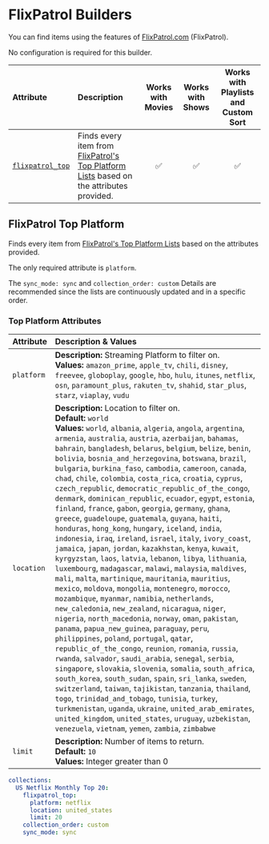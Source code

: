 # FlixPatrol Builders

You can find items using the features of [FlixPatrol.com](https://flixpatrol.com/) (FlixPatrol).

No configuration is required for this builder.

| Attribute                                    | Description                                                                                                              | Works with Movies | Works with Shows | Works with Playlists and Custom Sort |
|:---------------------------------------------|:-------------------------------------------------------------------------------------------------------------------------|:-----------------:|:----------------:|:------------------------------------:|
| [`flixpatrol_top`](#flixpatrol-top-platform) | Finds every item from [FlixPatrol's Top Platform Lists](https://flixpatrol.com/top10/) based on the attributes provided. |      &#9989;      |     &#9989;      |               &#9989;                |

## FlixPatrol Top Platform

Finds every item from [FlixPatrol's Top Platform Lists](https://flixpatrol.com/top10/) based on the attributes provided.

The only required attribute is `platform`.

The `sync_mode: sync` and `collection_order: custom` Details are recommended since the lists are continuously updated and in a specific order. 

### Top Platform Attributes

| Attribute     | Description & Values                                                                                                                                                                                                                                                                                                                                                                                                                                                                                                                                                                                                                                                                                                                                                                                                                                                                                                                                                                                                                                                                                                                                                                                                                                                                                                                                                                                                                                                                                                                                                                                                                                                                                                                                                                                                                                                                                                                                                        |
|:--------------|:----------------------------------------------------------------------------------------------------------------------------------------------------------------------------------------------------------------------------------------------------------------------------------------------------------------------------------------------------------------------------------------------------------------------------------------------------------------------------------------------------------------------------------------------------------------------------------------------------------------------------------------------------------------------------------------------------------------------------------------------------------------------------------------------------------------------------------------------------------------------------------------------------------------------------------------------------------------------------------------------------------------------------------------------------------------------------------------------------------------------------------------------------------------------------------------------------------------------------------------------------------------------------------------------------------------------------------------------------------------------------------------------------------------------------------------------------------------------------------------------------------------------------------------------------------------------------------------------------------------------------------------------------------------------------------------------------------------------------------------------------------------------------------------------------------------------------------------------------------------------------------------------------------------------------------------------------------------------------|
| `platform`    | **Description:** Streaming Platform to filter on.<br>**Values:** `amazon_prime`, `apple_tv`, `chili`, `disney`, `freevee`, `globoplay`, `google`, `hbo`, `hulu`, `itunes`, `netflix`, `osn`, `paramount_plus`, `rakuten_tv`, `shahid`, `star_plus`, `starz`, `viaplay`, `vudu`                                                                                                                                                                                                                                                                                                                                                                                                                                                                                                                                                                                                                                                                                                                                                                                                                                                                                                                                                                                                                                                                                                                                                                                                                                                                                                                                                                                                                                                                                                                                                                                                                                                                                              |
| `location`    | **Description:** Location to filter on.<br>**Default:** `world`<br>**Values:** `world`, `albania`, `algeria`, `angola`, `argentina`, `armenia`, `australia`, `austria`, `azerbaijan`, `bahamas`, `bahrain`, `bangladesh`, `belarus`, `belgium`, `belize`, `benin`, `bolivia`, `bosnia_and_herzegovina`, `botswana`, `brazil`, `bulgaria`, `burkina_faso`, `cambodia`, `cameroon`, `canada`, `chad`, `chile`, `colombia`, `costa_rica`, `croatia`, `cyprus`, `czech_republic`, `democratic_republic_of_the_congo`, `denmark`, `dominican_republic`, `ecuador`, `egypt`, `estonia`, `finland`, `france`, `gabon`, `georgia`, `germany`, `ghana`, `greece`, `guadeloupe`, `guatemala`, `guyana`, `haiti`, `honduras`, `hong_kong`, `hungary`, `iceland`, `india`, `indonesia`, `iraq`, `ireland`, `israel`, `italy`, `ivory_coast`, `jamaica`, `japan`, `jordan`, `kazakhstan`, `kenya`, `kuwait`, `kyrgyzstan`, `laos`, `latvia`, `lebanon`, `libya`, `lithuania`, `luxembourg`, `madagascar`, `malawi`, `malaysia`, `maldives`, `mali`, `malta`, `martinique`, `mauritania`, `mauritius`, `mexico`, `moldova`, `mongolia`, `montenegro`, `morocco`, `mozambique`, `myanmar`, `namibia`, `netherlands`, `new_caledonia`, `new_zealand`, `nicaragua`, `niger`, `nigeria`, `north_macedonia`, `norway`, `oman`, `pakistan`, `panama`, `papua_new_guinea`, `paraguay`, `peru`, `philippines`, `poland`, `portugal`, `qatar`, `republic_of_the_congo`, `reunion`, `romania`, `russia`, `rwanda`, `salvador`, `saudi_arabia`, `senegal`, `serbia`, `singapore`, `slovakia`, `slovenia`, `somalia`, `south_africa`, `south_korea`, `south_sudan`, `spain`, `sri_lanka`, `sweden`, `switzerland`, `taiwan`, `tajikistan`, `tanzania`, `thailand`, `togo`, `trinidad_and_tobago`, `tunisia`, `turkey`, `turkmenistan`, `uganda`, `ukraine`, `united_arab_emirates`, `united_kingdom`, `united_states`, `uruguay`, `uzbekistan`, `venezuela`, `vietnam`, `yemen`, `zambia`, `zimbabwe` |
| `limit`       | **Description:** Number of items to return.<br>**Default:** `10`<br>**Values:** Integer greater than 0                                                                                                                                                                                                                                                                                                                                                                                                                                                                                                                                                                                                                                                                                                                                                                                                                                                                                                                                                                                                                                                                                                                                                                                                                                                                                                                                                                                                                                                                                                                                                                                                                                                                                                                                                                                                                                                                      |

```yaml
collections:
  US Netflix Monthly Top 20:
    flixpatrol_top:
      platform: netflix
      location: united_states
      limit: 20
    collection_order: custom
    sync_mode: sync
```